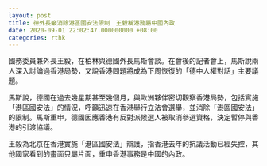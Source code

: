 ```yaml
---
layout: post
title: 德外長籲消除港區國安法限制　王毅稱港務屬中國內政
date: 2020-09-01 22:02:47.000000000 +08:00
categories: rthk
---
```


國務委員兼外長王毅，在柏林與德國外長馬斯會談。在會後的記者會上，馬斯說兩人深入討論過香港局勢，又說香港問題將成為下周恢復的「德中人權對話」主要議題。

馬斯說，德國在過去幾星期甚至幾個月，與歐洲夥伴密切觀察香港局勢，包括實施「港區國安法」的情況，呼籲迅速在香港舉行立法會選舉，並消除「港區國安法」的限制。馬斯重申，德國因應香港有反對派候選人被取消參選資格，決定暫停與香港的引渡協議。

王毅為北京在香港實施「港區國安法」辯護，指香港去年的抗議活動已經失控，其他國家看到的畫面只屬片面，重申香港事務是中國的內政。
